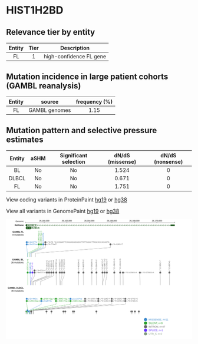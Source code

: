 # HIST1H2BD

## Relevance tier by entity

|Entity|Tier|Description            |
|:------:|:----:|-----------------------|
|FL    |1   |high-confidence FL gene|

## Mutation incidence in large patient cohorts (GAMBL reanalysis)

|Entity|source       |frequency (%)|
|:------:|:-------------:|:-------------:|
|FL    |GAMBL genomes|1.15         |

## Mutation pattern and selective pressure estimates

|Entity|aSHM|Significant selection|dN/dS (missense)|dN/dS (nonsense)|
|:------:|:----:|:---------------------:|:----------------:|:----------------:|
|BL    |No  |No                   |1.524           |0               |
|DLBCL |No  |No                   |0.671           |0               |
|FL    |No  |No                   |1.751           |0               |



View coding variants in ProteinPaint [hg19](https://www.bcgsc.ca/downloads/morinlab/GAMBL/test/genes/HIST1H2BD_protein.html)  or [hg38](https://www.bcgsc.ca/downloads/morinlab/GAMBL/test/genes/HIST1H2BD_protein_hg38.html)

View all variants in GenomePaint [hg19](https://www.bcgsc.ca/downloads/morinlab/GAMBL/test/genes/HIST1H2BD.html)  or [hg38](https://www.bcgsc.ca/downloads/morinlab/GAMBL/test/genes/HIST1H2BD_hg38.html)

![image](images/proteinpaint/HIST1H2BD.svg)
